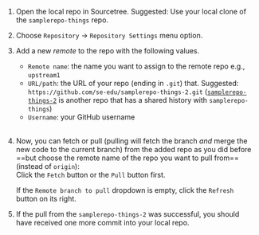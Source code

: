 1. Open the local repo in Sourcetree. Suggested: Use your local clone of the `samplerepo-things` repo.

1. Choose `Repository` → `Repository Settings` menu option.

1. Add a new _remote_ to the repo with the following values.

   <pic src="images/fillRemoteInfoForSourceTree.png" width="450" />

   * `Remote name`: the name you want to assign to the remote repo e.g., `upstream1`
   * `URL/path`: the URL of your repo (ending in `.git`) that. Suggested: `https://github.com/se-edu/samplerepo-things-2.git` ([`samplerepo-things-2`](https://github.com/se-edu/samplerepo-things-2) is another repo that has a shared history with `samplerepo-things`)
   * `Username`: your GitHub username<br><br>

1. Now, you can fetch or pull (pulling will fetch the branch _and_ merge the new code to the current branch) from the added repo as you did before ==but choose the remote name of the repo you want to pull from== (instead of `origin`):<br>
   Click the `Fetch` button or the `Pull` button first.<br>
   <pic src="images/sourcetree_3.png" height="160" />
   <p/>

   <box type="tip" seamless>

   If the `Remote branch to pull` dropdown is empty, click the `Refresh` button on its right.
   </box>

1. If the pull from the `samplerepo-things-2` was successful, you should have received one more commit into your local repo.

